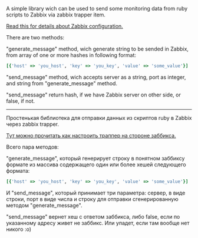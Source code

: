 A simple library wich can be used to send some monitoring data from ruby scripts to Zabbix via zabbix trapper item.

[Read this for details about Zabbix configuration.](https://www.zabbix.com/documentation/4.0/manual/config/items/itemtypes/trapper)

There are two methods:

"generate_message" method, wich generate string to be sended in Zabbix, from array of one or more hashes in following format:
```ruby
[{'host' => 'you_host', 'key' => 'you_key', 'value' => 'some_value'}]
```

"send_message" method, wich accepts server as a string, port as integer, and string from "generate_message" method.

"send_message" return hash, if we have Zabbix server on other side, or false, if not.

---

Простенькая библиотека для отправки данных из скриптов ruby в Zabbix через zabbix trapper.

[Тут можно прочитать как настроить траппер на стороне заббикса.](https://www.zabbix.com/documentation/4.0/manual/config/items/itemtypes/trapper)

Всего пара методов:

"generate_message", который генерирует строку в понятном заббиксу формате из массива содержащего один или более хешей следующего формата:
```ruby
[{'host' => 'you_host', 'key' => 'you_key', 'value' => 'some_value'}]
```

И "send_message", который принимает три параметра: сервер, в виде строки, порт в виде числа и строку для отправки сгенерированную методом "generate_message".

"send_message" вернет хеш с ответом заббикса, либо false, если по указанному адресу живет не заббикс. Или упадет, если там вообще нет никого :о)
